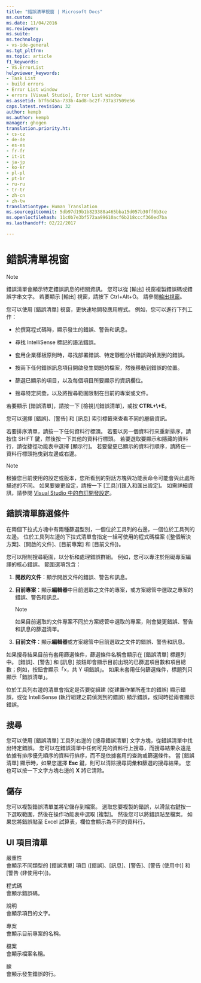 ```yaml
---
title: "錯誤清單視窗 | Microsoft Docs"
ms.custom: 
ms.date: 11/04/2016
ms.reviewer: 
ms.suite: 
ms.technology:
- vs-ide-general
ms.tgt_pltfrm: 
ms.topic: article
f1_keywords:
- VS.ErrorList
helpviewer_keywords:
- Task List
- build errors
- Error List window
- errors [Visual Studio], Error List window
ms.assetid: b7f6d45a-733b-4ad8-bc2f-737a37509e56
caps.latest.revision: 32
author: kempb
ms.author: kempb
manager: ghogen
translation.priority.ht:
- cs-cz
- de-de
- es-es
- fr-fr
- it-it
- ja-jp
- ko-kr
- pl-pl
- pt-br
- ru-ru
- tr-tr
- zh-cn
- zh-tw
translationtype: Human Translation
ms.sourcegitcommit: 5db97d19b1b823388a465bba15d057b30ff0b3ce
ms.openlocfilehash: 11c0b7e3bf572aa99610acf6b218cccf360ed7ba
ms.lasthandoff: 02/22/2017

---
```

# <a name="error-list-window"></a>錯誤清單視窗
> [!NOTE]
>  錯誤清單會顯示特定錯誤訊息的相關資訊。 您可以從 [輸出] 視窗複製錯誤碼或錯誤字串文字。 若要顯示 [輸出] 視窗，請按下 Ctrl+Alt+O。 請參閱[輸出視窗](../../ide/reference/output-window.md)。  
  
 您可以使用 [錯誤清單] 視窗，更快速地開發應用程式。 例如，您可以進行下列工作：  
  
-   於撰寫程式碼時，顯示發生的錯誤、警告和訊息。  
  
-   尋找 IntelliSense 標記的語法錯誤。  
  
-   套用企業樣板原則時，尋找部署錯誤、特定靜態分析錯誤與偵測到的錯誤。  
  
-   按兩下任何錯誤訊息項目開啟發生問題的檔案，然後移動到錯誤的位置。  
  
-   篩選已顯示的項目，以及每個項目所要顯示的資訊欄位。  
  
-   搜尋特定詞彙，以及將搜尋範圍限制在目前的專案或文件。  
  
 若要顯示 [錯誤清單]，請按一下 [檢視]/[錯誤清單]，或按 **CTRL+\\+E**。  
  
 您可以選擇 [錯誤]、[警告] 和 [訊息] 索引標籤來查看不同的層級資訊。  
  
 若要排序清單，請按一下任何資料行標頭。 若要以另一個資料行來重新排序，請按住 SHIFT 鍵，然後按一下其他的資料行標頭。 若要選取要顯示和隱藏的資料行，請從捷徑功能表中選擇 [顯示行]。 若要變更已顯示的資料行順序，請將任一資料行標頭拖曳到左邊或右邊。  
  
> [!NOTE]
>  根據您目前使用的設定或版本，您所看到的對話方塊與功能表命令可能會與此處所描述的不同。 如果要變更設定，請按一下 [工具]/[匯入和匯出設定]。 如需詳細資訊，請參閱 [Visual Studio 中的自訂開發設定](http://msdn.microsoft.com/en-us/22c4debb-4e31-47a8-8f19-16f328d7dcd3)。  
  
## <a name="error-list-filters"></a>錯誤清單篩選條件  
 在兩個下拉式方塊中有兩種篩選型別，一個位於工具列的右邊，一個位於工具列的左邊。 位於工具列左邊的下拉式清單會指定一組可使用的程式碼檔案 ([整個解決方案]、[開啟的文件]、[目前專案] 和 [目前文件])。  
  
 您可以限制搜尋範圍，以分析和處理錯誤群組。 例如，您可以專注於阻礙專案編譯的核心錯誤。 範圍選項包含：  
  
1.  **開啟的文件**：顯示開啟文件的錯誤、警告和訊息。  
  
2.  **目前專案**：顯示**編輯器**中目前選取之文件的專案，或方案總管中選取之專案的錯誤、警告和訊息。  
  
    > [!NOTE]
    >  如果目前選取的文件專案不同於方案總管中選取的專案，則會變更錯誤、警告和訊息的篩選清單。  
  
3.  **目前文件**：顯示**編輯器**或方案總管中目前選取之文件的錯誤、警告和訊息。  
  
 如果搜尋結果目前有套用篩選條件，篩選條件名稱會顯示在 [錯誤清單] 標題列中。 [錯誤]、[警告] 和 [訊息] 按鈕即會顯示目前出現的已篩選項目數和項目總數；例如，按鈕會顯示「x，共 Y 項錯誤」。 如果未套用任何篩選條件，標題列只顯示「錯誤清單」。  
  
 位於工具列右邊的清單會指定是否要從組建 (從建置作業所產生的錯誤) 顯示錯誤，或從 IntelliSense (執行組建之前偵測到的錯誤) 顯示錯誤，或同時從兩者顯示錯誤。  
  
## <a name="search"></a>搜尋  
 您可以使用 [錯誤清單] 工具列右邊的 [搜尋錯誤清單] 文字方塊，從錯誤清單中找出特定錯誤。 您可以在錯誤清單中任何可見的資料行上搜尋，而搜尋結果永遠是依據有排序優先順序的資料行排序，而不是依據套用的查詢或篩選條件。 當 [錯誤清單] 顯示時，如果您選擇 **Esc** 鍵，則可以清除搜尋詞彙和篩選的搜尋結果。 您也可以按一下文字方塊右邊的 **X** 將它清除。  
  
## <a name="save"></a>儲存  
 您可以複製錯誤清單並將它儲存到檔案。 選取您要複製的錯誤，以滑鼠右鍵按一下選取範圍，然後在操作功能表中選取 [複製]。 然後您可以將錯誤貼至檔案。 如果您將錯誤貼至 Excel 試算表，欄位會顯示為不同的資料行。  
  
## <a name="ui-element-list"></a>UI 項目清單  
 嚴重性  
 會顯示不同類型的 [錯誤清單] 項目 ([錯誤]、[訊息]、[警告]、[警告 (使用中)] 和 [警告 (非使用中)])。  
  
 程式碼  
 會顯示錯誤碼。  
  
 說明  
 會顯示項目的文字。  
  
 專案  
 會顯示目前專案的名稱。  
  
 檔案  
 會顯示檔案名稱。  
  
 線  
 會顯示發生錯誤的行。
